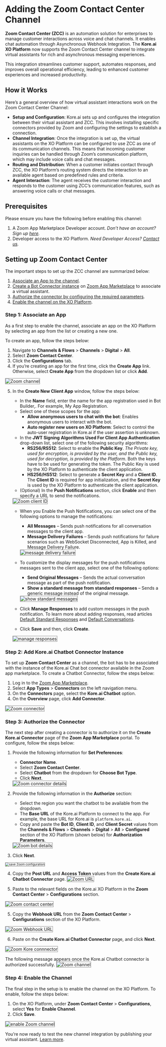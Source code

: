 # Adding the Zoom Contact Center Channel

**Zoom Contact Center (ZCC)** is an automation solution for enterprises to manage customer interactions across voice and chat channels. It enables chat automation through Asynchronous Webhook Integration. The **Kore.ai XO Platform** now supports the Zoom Contact Center channel to integrate virtual assistants for rich and asynchronous messaging experiences.

This integration streamlines customer support, automates responses, and improves overall operational efficiency, leading to enhanced customer experiences and increased productivity.


## How it Works

Here’s a general overview of how virtual assistant interactions work on the Zoom Contact Center Channel:

* **Setup and Configuration**: Kore.ai sets up and configures the integration between their virtual assistant and ZCC. This involves installing specific connectors provided by Zoom and configuring the settings to establish a connection.
* **Channel Integration**: Once the integration is set up, the virtual assistants on the XO Platform can be configured to use ZCC as one of its communication channels. This means that incoming customer inquiries can be handled through Zoom’s communication platform, which may include voice calls and chat messages.
* **Routing and Distribution**: When a customer initiates contact through ZCC, the XO Platform’s routing system directs the interaction to an available agent based on predefined rules and criteria.
* **Agent Interaction**: The agent receives the customer interaction and responds to the customer using ZCC’s communication features, such as answering voice calls or chat messages.


## Prerequisites

Please ensure you have the following before enabling this channel:



1. A Zoom App Marketplace Developer account. _Don’t have an account? Sign up [here](https://marketplace.zoom.us/)._
2. Developer access to the XO Platform. _Need Developer Access? [Contact us](https://kore.ai/contact-us/)._


## Setting up Zoom Contact Center

The important steps to set up the ZCC channel are summarized below:


1. [Associate an App to the channel](#step-1-associate-an-app).
2. [Create a Bot Connector instance](#step-2-add-koreai-chatbot-connector-instance) on [Zoom App Marketplace](https://marketplace.zoom.us/apps) to associate a virtual assistant.
3. [Authorize the connector by configuring the required parameters](#step-3-authorize-the-connector).
4. [Enable the channel on the XO Platform](#step-4-enable-the-channel).


### Step 1: Associate an App

As a first step to enable the channel, associate an app on the XO Platform by selecting an app from the list or creating a new one.

To create an app, follow the steps below:


1. Navigate to **Channels & Flows** > **Channels** > **Digital** > **All**.
2. Select **Zoom Contact Center**.
3. Click the **Configurations** tab.
4. If you’re creating an app for the first time, click the **Create App** link. Otherwise, select **Create App** from the dropdown list or click **Add**.  
<img src="../images/Zoom.png" alt="Zoom  channel" title="Zoom channel" style="border: 1px solid gray; zoom:100%;">

5. In the **Create New Client App** window, follow the steps below:
    * In the **Name** field, enter the name for the app registration used in Bot Builder,. For example, My App Registration.
    * Select one of these scopes for the app:
        * **Allow anonymous users to chat with the bot**: Enables anonymous users to interact with the bot.
        * **Auto register new users on XO Platform**: Select to control the auto-user registration in Kore.ai if the user assertion is unknown.
    * In the **JWT Signing** **Algorithms Used For Client App Authentication** drop-down list, select one of the following security algorithms:
        * **RS256/RS512**: Select to enable the **Public Key**. _The Private key, used for encryption, is provided by the user, and the Public key, used for decryption, is provided by the Platform_. Both the keys have to be used for generating the token. The Public Key is used by the XO Platform to authenticate the client application.
        * **HS256/HS512**: Select to generate a **Secret Key** and a **Client ID**. The **Client ID** is required for app initialization, and the **Secret Key** is used by the XO Platform to authenticate the client application.
    * (Optional) In the **Push Notifications** section, click **Enable** and then specify a URL to send the notifications.
    <img src="../images/Zoom1.png" alt="Zoom  client ID" title="Zoom client ID" style="border: 1px solid gray; zoom:100%;">

    * When you Enable the Push Notifications, you can select one of the following options to manage the notifications:
        * **All Messages** – Sends push notifications for all conversation messages to the client app.
        * **Message Delivery Failures** – Sends push notifications for failure scenarios such as WebSocket Disconnected, App is Killed, and Message Delivery Failure.
        <img src="../images/Zoom2.png" alt="message delivery failure" title="message delivery failure" style="border: 1px solid gray; zoom:100%;">


    * To customize the display messages for the push notifications messages sent to the client app, select one of the following options:
        * **Send Original Messages** – Sends the actual conversation message as part of the push notification.
        * **Show a standard message from standard responses** – Sends a generic message instead of the original message.
        <img src="../images/Zoom3.png" alt="show standard messages" title="show standard messages" style="border: 1px solid gray; zoom:100%;">


    * Click **Manage Responses** to add custom messages in the push notification. To learn more about adding responses, read articles [Default Standard Responses](../automation/intelligence/conversation-management/standard-responses.md) and [Default Conversations](../automation/intelligence/conversation-management/default-conversations.md).
    * Click **Save** and then, click **Create**.
    <img src="../images/Zoom4.png" alt="manage responses" title="manage responses" style="border: 1px solid gray; zoom:100%;">



### Step 2: Add Kore.ai Chatbot Connector Instance

To set up **Zoom Contact Center** as a channel, the bot has to be associated with the instance of the Kore.ai Chat bot connector available in the Zoom app marketplace. To create a Chatbot Connector, follow the steps below:



1. Log in to the [Zoom App Marketplace](https://marketplace.zoom.us/apps).
2. Select **App Types** > **Connectors** on the left navigation menu.
3. On the **Connectors** page, select the **Kore.ai Chatbot** option.
4. On the **Overview** page, click **Add Connector**.
<img src="../images/Zoom5.png" alt="Zoom  connector" title="Zoom connector" style="border: 1px solid gray; zoom:100%;">


### Step 3: Authorize the Connector

The next step after creating a connector is to authorize it on the **Create Kore.ai Connector** page of the **Zoom App Marketplace** portal. To configure, follow the steps below:

1. Provide the following information for **Set Preferences**:
    * **Connector Name**.
    * Select **Zoom Contact Center**.
    * Select **Chatbot** from the dropdown for **Choose Bot Type**.
    * Click **Next**.
    <img src="../images/Zoom6.png" alt="Zoom  connector details" title="Zoom connector details" style="border: 1px solid gray; zoom:100%;">

2. Provide the following information in the **Authorize** section:
    * Select the region you want the chatbot to be available from the dropdown.
    * The **Base URL** of the Kore.ai Platform to connect to the app. For example, the base URL for Kore.ai is `platform.kore.ai`.
    * Copy and paste the **Bot ID**, **Client ID**, and **Client Secret** values from the **Channels & Flows** > **Channels** > **Digital** > **All** > **Configured** section of the XO Platform (shown below) for **Authorization Parameters**.
    <img src="../images/Zoom7.png" alt="Zoom  bot details" title="Zoom bot details" style="border: 1px solid gray; zoom:100%;">

3. Click **Next**.
<img src="../images/Zoom8.png" alt="save Zoom  configuration" title="Save Zoom configuration" style="border: 1px solid gray; zoom:70%;">

4. Copy the **Post URL** and **Access Token** values from the **Create Kore.ai Chatbot Connector** page.  <img src="../images/Zoom9.png" alt="Zoom  URL" title="Zoom URL" style="border: 1px solid gray; zoom:100%;">

5. Paste to the relevant fields on the Kore.ai XO Platform in the **Zoom Contact Center** > **Configurations** section.
<img src="../images/Zoom10.png" alt="Zoom  contact center" title="Zoom contact center" style="border: 1px solid gray; zoom:100%;">

5. Copy the **Webhook URL** from the **Zoom Contact Center** > **Configurations** section of the XO Platform.
<img src="../images/Zoom11.png" alt="Zoom  Webhook URL" title="Zoom Webhook URL" style="border: 1px solid gray; zoom:100%;">

6. Paste on the **Create Kore.ai Chatbot Connector** page, and click **Next**.
<img src="../images/Zoom12.png" alt="Zoom  Kore connnector" title="Zoom Kore connector" style="border: 1px solid gray; zoom:100%;">

The following message appears once the Kore.ai Chatbot connector is authorized successfully.
<img src="../images/Zoom13.png" alt="Zoom  channel" title="Zoom channel" style="border: 1px solid gray; zoom:100%;">



### Step 4: Enable the Channel

The final step in the setup is to enable the channel on the XO Platform. To enable, follow the steps below:


1. On the XO Platform, under **Zoom Contact Center** > **Configurations**, select **Yes** for **Enable Channel**.
2. Click **Save**.
<img src="../images/Zoom14.png" alt="enable Zoom  channel" title=" enable Zoom channel" style="border: 1px solid gray; zoom:100%;">


You’re now ready to test the new channel integration by publishing your virtual assistant. [Learn more](../deploy/publishing-bot.md).
